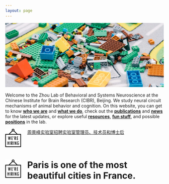 ```yaml
---
layout: page
---
```



  <p align="center">
  <img width="800" src="/assets/lego_blocks_strip.jpg">
  </p>

Welcome to the Zhou Lab of Behavioral and Systems Neuroscience at the Chinese Institute for Brain Research (CIBR), Beijing. We study neural circuit mechanisms of animal behavior and cognition. On this website, you can get to know [**who we are**](People.md) and [**what we do**](Research.md), check out the [**publications**](Publications.md) and [**news**](News.md) for the latest updates, or explore useful [**resources**](Resources.md), [**fun stuff**](Fun.md), and possible [**positions**](Join.md) in the lab.

<img align="left" width="50" style="margin-right:20px" src="/assets/hiring_icon.png" />

[周景峰实验室招聘实验室管理员、技术员和博士后](hiring.md)

<br clear="left" />


<div class="container">
  <div class="image">
    <img align="left" width="50" style="margin-right:20px" src="/assets/hiring_icon.png" />
  </div>
  <div class="text">
    <h1>Paris is one of the most beautiful cities in France.</h1>
  </div>
</div>
